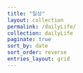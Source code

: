 ```yaml
---
title: "일상"
layout: collection
permalink: /dailyLife/
collection: dailyLife
paginate: true
sort_by: date
sort_order: reverse
entries_layout: grid
---
```



